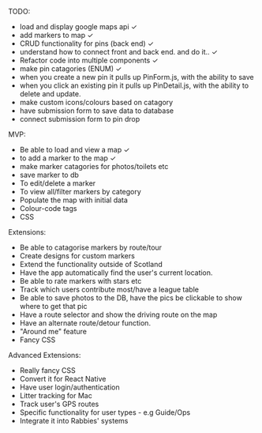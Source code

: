 
TODO:

- load and display google maps api ✓
- add markers to map ✓
- CRUD functionality for pins (back end) ✓
- understand how to connect front and back end. and do it.. ✓
- Refactor code into multiple components ✓
- make pin catagories (ENUM) ✓
- when you create a new pin it pulls up PinForm.js, with the ability to save
- when you click an existing pin it pulls up PinDetail.js, with the ability to delete and update.
- make custom icons/colours based on catagory
- have submission form to save data to database
- connect submission form to pin drop

MVP:

- Be able to load and view a map ✓
- to add a marker to the map ✓
- make marker catagories for photos/toilets etc
- save marker to db
- To edit/delete a marker
- To view all/filter markers by category
- Populate the map with initial data
- Colour-code tags
- CSS

Extensions:

- Be able to catagorise markers by route/tour
- Create designs for custom markers
- Extend the functionality outside of Scotland
- Have the app automatically find the user's current location.
- Be able to rate markers with stars etc
- Track which users contribute most/have a league table
- Be able to save photos to the DB, have the pics be clickable to show where to get that pic
- Have a route selector and show the driving route on the map
- Have an alternate route/detour function.
- "Around me" feature
- Fancy CSS

Advanced Extensions:

- Really fancy CSS
- Convert it for React Native
- Have user login/authentication
- Litter tracking for Mac
- Track user's GPS routes
- Specific functionality for user types - e.g Guide/Ops
- Integrate it into Rabbies' systems

